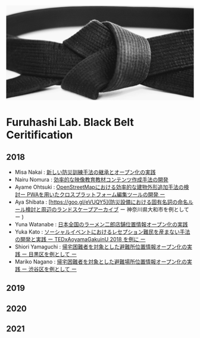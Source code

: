![Kuroobi](https://github.com/furuhashilab/blackbelt4furuhashilab/blob/main/assets/Black_belt_tied_banner.jpg?raw=true)

# Furuhashi Lab. Black Belt Ceritification


## 2018
* Misa Nakai : [新しい防災訓練手法の継承とオープン化の実践](https://goo.gl/3WXk6K)
* Nairu Nomura : [効率的な映像教育教材コンテンツ作成手法の開発](https://goo.gl/YuwsXx)
* Ayame Ohtsuki : [OpenStreetMapにおける効率的な建物外形追加手法の検討ー PWAを用いたクロスプラットフォーム編集ツールの開発 ー
](https://goo.gl/Zg19UQ)
* Aya Shibata : [https://goo.gl/eVUQY5](防災設備における固有名詞の命名ルール検討と周辺のランドスケープアーカイブ ー 神奈川県大和市を例として ー
)
* Yuna Watanabe : [日本全国のラーメン二郎店舗位置情報オープン化の実践](https://goo.gl/RJQDPs)
* Yuka Kato : [ソーシャルイベントにおけるレセプション難民を産まない手法の開発と実践 ー TEDxAoyamaGakuinU 2018 を例に ー
](https://goo.gl/ZDuUEA)
* Shiori Yamaguchi : [帰宅困難者を対象とした避難所位置情報オープン化の実践 ー 目黒区を例として ー](https://goo.gl/spMbSi)
* Mariko Nagano : [帰宅困難者を対象とした避難場所位置情報オープン化の実践 ー 渋谷区を例として ー](https://goo.gl/v6AeST)

## 2019

## 2020

## 2021
